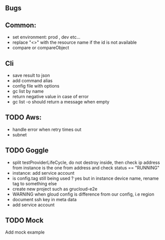 ## Bugs

## Common:

- set environment: prod , dev etc...
- replace "<<NA>>" with the resource name if the id is not available
- compare or compareObject

## Cli

- save result to json
- add command alias
- config file with options
- gc list by name
- return negative value in case of error
- gc list -o should return a message when empty

## TODO Aws:

- handle error when retry times out
- subnet

## TODO Goggle

- split testProviderLifeCycle, do not destroy inside,
  then check ip address from instance is the one from address and check status == "RUNNING"
- instance: add service account
- is config.tag still being used ? yes but in instance device name, rename tag to something else
- create new project such as grucloud-e2e
- WARNING when gloud config is difference from our config, i.e region
- document ssh key in meta data
- add service account

## TODO Mock

Add mock example
